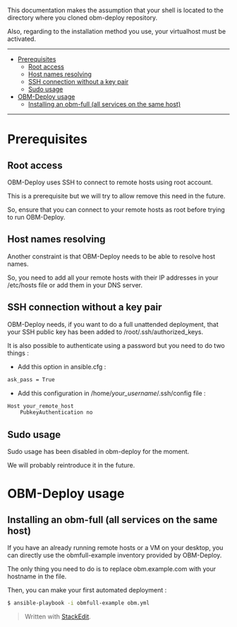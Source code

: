 
This documentation makes the assumption that your shell is located to the directory where you cloned obm-deploy repository.

Also, regarding to the installation method you use, your virtualhost must be activated.

-----------------------------

<!-- START doctoc generated TOC please keep comment here to allow auto update -->
<!-- DON'T EDIT THIS SECTION, INSTEAD RE-RUN doctoc TO UPDATE -->

- [Prerequisites](#prerequisites)
  - [Root access](#root-access)
  - [Host names resolving](#host-names-resolving)
  - [SSH connection without a key pair](#ssh-connection-without-a-key-pair)
  - [Sudo usage](#sudo-usage)
- [OBM-Deploy usage](#obm-deploy-usage)
  - [Installing an obm-full (all services on the same host)](#installing-an-obm-full-all-services-on-the-same-host)

<!-- END doctoc generated TOC please keep comment here to allow auto update -->

-----------------------------

Prerequisites
===========

Root access
---------------

OBM-Deploy uses SSH to connect to remote hosts using root account.

This is a prerequisite but we will try to allow remove this need in the future.

So, ensure that you can connect to your remote hosts as root before trying to run OBM-Deploy.

Host names resolving
----------------------------

Another constraint is that OBM-Deploy needs to be able to resolve host names.

So, you need to add all your remote hosts with their IP addresses in your /etc/hosts file or add them in your DNS server.

SSH connection without a key pair
----------------------------------------------

OBM-Deploy needs, if you want to do a full unattended deployment, that your SSH public key has been added to /root/.ssh/authorized_keys.

It is also possible to authenticate using a password but you need to do two things :

 - Add this option in ansible.cfg :

```.bash
ask_pass = True
```

 - Add this configuration in /home/*your_username*/.ssh/config file :

```.bash
Host your_remote_host
    PubkeyAuthentication no
```

Sudo usage
---------------

Sudo usage has been disabled in obm-deploy for the moment.

We will probably reintroduce it in the future.

OBM-Deploy usage
================

Installing an obm-full (all services on the same host)
----------------------------------------------------------------------

If you have an already running remote hosts or a VM on your desktop, you can directly use the obmfull-example inventory provided by OBM-Deploy.

The only thing you need to do is to replace obm.example.com with your hostname in the file.

Then, you can make your first automated deployment :

```.bash
$ ansible-playbook -i obmfull-example obm.yml
```

> Written with [StackEdit](https://stackedit.io/).
